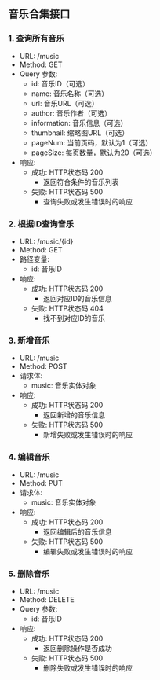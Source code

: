 ## 音乐合集接口

### 1. 查询所有音乐

- URL: /music
- Method: GET
- Query 参数:
    - id: 音乐ID（可选）
    - name: 音乐名称（可选）
    - url: 音乐URL（可选）
    - author: 音乐作者（可选）
    - information: 音乐信息（可选）
    - thumbnail: 缩略图URL（可选）
    - pageNum: 当前页码，默认为1（可选）
    - pageSize: 每页数量，默认为20（可选）
- 响应:
    - 成功: HTTP状态码 200
        - 返回符合条件的音乐列表
    - 失败: HTTP状态码 500
        - 查询失败或发生错误时的响应

### 2. 根据ID查询音乐

- URL: /music/{id}
- Method: GET
- 路径变量:
    - id: 音乐ID
- 响应:
    - 成功: HTTP状态码 200
        - 返回对应ID的音乐信息
    - 失败: HTTP状态码 404
        - 找不到对应ID的音乐

### 3. 新增音乐

- URL: /music
- Method: POST
- 请求体:
    - music: 音乐实体对象
- 响应:
    - 成功: HTTP状态码 200
        - 返回新增的音乐信息
    - 失败: HTTP状态码 500
        - 新增失败或发生错误时的响应

### 4. 编辑音乐

- URL: /music
- Method: PUT
- 请求体:
    - music: 音乐实体对象
- 响应:
    - 成功: HTTP状态码 200
        - 返回编辑后的音乐信息
    - 失败: HTTP状态码 500
        - 编辑失败或发生错误时的响应

### 5. 删除音乐

- URL: /music
- Method: DELETE
- Query 参数:
    - id: 音乐ID
- 响应:
    - 成功: HTTP状态码 200
        - 返回删除操作是否成功
    - 失败: HTTP状态码 500
        - 删除失败或发生错误时的响应
